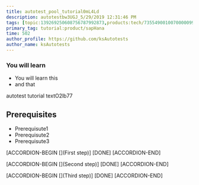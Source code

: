 ```yaml
---
title: autotest_pool_tutorial0mL4Ld
description: autotestbw3UGJ_5/29/2019 12:31:46 PM
tags: [topic:139269250608756787992873,products:tech/73554900100700000996,tutorial:experience/advanced]
primary_tag: tutorial:product/sapHana
time: 502
author_profile: https://github.com/ksAutotests
author_name: ksAutotests
---
```

### You will learn
- You will learn this
- and that

autotest tutorial textO2lb77

## Prerequisites
- Prerequisute1
- Prerequisute2
- Prerequisute3

[ACCORDION-BEGIN [](First step)]
[DONE]
[ACCORDION-END]

[ACCORDION-BEGIN [](Second step)]
[DONE]
[ACCORDION-END]

[ACCORDION-BEGIN [](Third step)]
[DONE]
[ACCORDION-END]

